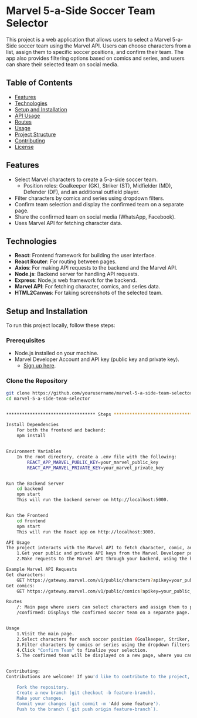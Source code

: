 # Marvel 5-a-Side Soccer Team Selector

This project is a web application that allows users to select a Marvel 5-a-Side soccer team using the Marvel API. Users can choose characters from a list, assign them to specific soccer positions, and confirm their team. The app also provides filtering options based on comics and series, and users can share their selected team on social media.

## Table of Contents

- [Features](#features)
- [Technologies](#technologies)
- [Setup and Installation](#setup-and-installation)
- [API Usage](#api-usage)
- [Routes](#routes)
- [Usage](#usage)
- [Project Structure](#project-structure)
- [Contributing](#contributing)
- [License](#license)

## Features

- Select Marvel characters to create a 5-a-side soccer team.
  - Position roles: Goalkeeper (GK), Striker (ST), Midfielder (MD), Defender (DF), and an additional outfield player.
- Filter characters by comics and series using dropdown filters.
- Confirm team selection and display the confirmed team on a separate page.
- Share the confirmed team on social media (WhatsApp, Facebook).
- Uses Marvel API for fetching character data.

## Technologies

- **React**: Frontend framework for building the user interface.
- **React Router**: For routing between pages.
- **Axios**: For making API requests to the backend and the Marvel API.
- **Node.js**: Backend server for handling API requests.
- **Express**: Node.js web framework for the backend.
- **Marvel API**: For fetching character, comics, and series data.
- **HTML2Canvas**: For taking screenshots of the selected team.

## Setup and Installation

To run this project locally, follow these steps:

### Prerequisites

- Node.js installed on your machine.
- Marvel Developer Account and API key (public key and private key).
  - [Sign up here](https://developer.marvel.com/).

### Clone the Repository

```bash
git clone https://github.com/yourusername/marvel-5-a-side-team-selector.git
cd marvel-5-a-side-team-selector


********************************** Steps *******************************************

Install Dependencies
    For both the frontend and backend:
    npm install


Environment Variables
    In the root directory, create a .env file with the following:
        REACT_APP_MARVEL_PUBLIC_KEY=your_marvel_public_key
        REACT_APP_MARVEL_PRIVATE_KEY=your_marvel_private_key


Run the Backend Server
    cd backend
    npm start
    This will run the backend server on http://localhost:5000.


Run the Frontend
    cd frontend
    npm start
    This will run the React app on http://localhost:3000.

API Usage
The project interacts with the Marvel API to fetch character, comic, and series data. To use the Marvel API, you need to:
    1.Get your public and private API keys from the Marvel Developer portal.
    2.Make requests to the Marvel API through your backend, using the keys for authentication.

Example Marvel API Requests
Get characters:
    GET https://gateway.marvel.com/v1/public/characters?apikey=your_public_key
Get comics:
    GET https://gateway.marvel.com/v1/public/comics?apikey=your_public_key

Routes
    /: Main page where users can select characters and assign them to positions.
    /confirmed: Displays the confirmed soccer team on a separate page.


Usage
    1.Visit the main page.
    2.Select characters for each soccer position (Goalkeeper, Striker, Midfielder, Defender, Extra).
    3.Filter characters by comics or series using the dropdown filters.
    4.Click "Confirm Team" to finalize your selection.
    5.The confirmed team will be displayed on a new page, where you can share it on WhatsApp or Facebook.


Contributing:
Contributions are welcome! If you'd like to contribute to the project, please follow these steps:

    Fork the repository.
    Create a new branch (git checkout -b feature-branch).
    Make your changes.
    Commit your changes (git commit -m 'Add some feature').
    Push to the branch (`git push origin feature-branch`).